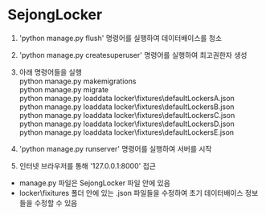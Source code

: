 # SejongLocker

1. 'python manage.py flush' 명령어를 실행하여 데이터배이스를 청소
2. 'python manage.py createsuperuser' 명령어를 실행하여 최고권한자 생성
3. 아래 명령어들을 실행
<br/> python manage.py makemigrations
<br/> python manage.py migrate
<br/> python manage.py loaddata locker\fixtures\defaultLockersA.json
<br/> python manage.py loaddata locker\fixtures\defaultLockersB.json
<br/> python manage.py loaddata locker\fixtures\defaultLockersC.json
<br/> python manage.py loaddata locker\fixtures\defaultLockersD.json
<br/> python manage.py loaddata locker\fixtures\defaultLockersE.json

4. 'python manage.py runserver' 명령어를 실행하여 서버를 시작
5. 인터넷 브라우저를 통해 '127.0.0.1:8000' 접근

* manage.py 파일은 SejongLocker 파일 안에 있음
* locker\fixitures 폴더 안에 있는 .json 파일들을 수정하여 초기 데이터배이스 정보들을 수정할 수 있음
